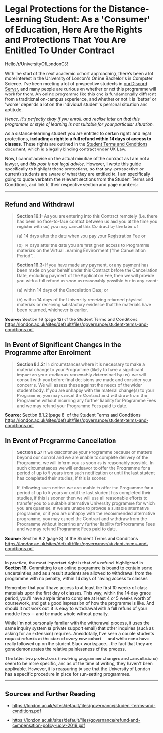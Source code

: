# Legal Protections for the Distance-Learning Student: As a 'Consumer' of Education, Here Are the Rights and Protections That You Are Entitled To Under Contract

Hello /r/UniversityOfLondonCS!

With the start of the next academic cohort approaching, there's been a lot more interest in the University of London's Online Bachelor's in Computer Science. I've been meeting a lot of prospective students in [our Discord Server](https://discord.gg/GhRFG5X), and many people are curious on whether or not this programme will work for them. An online programme like this one is fundamentally different from a traditional on-campus experience, and whether or not it is 'better' or 'worse' depends a lot on the individual student's personal situation and aptitude.

*Hence, it's perfectly okay if you enroll, and realise later on that this programme or style of learning is not suitable for your particular situation.*

As a distance-learning student you are entitled to certain rights and legal protections, **including a right to a full refund within 14 days of access to classes**. These rights are outlined in the [Student Terms and Conditions document](https://london.ac.uk/sites/default/files/governance/student-terms-and-conditions.pdf
), which is a legally binding contract under UK Law.

Now, I cannot advise on the actual minutiae of the contract as I am not a lawyer, and *this post is not legal advice*. However, I wrote this guide specifically to highlight these protections, so that any (prospective or current) students are aware of what they are entitled to. I am specifically going to quote verbatim the relevant sections from the Student Terms and Conditions, and link to their respective section and page numbers:

---

## Refund and Withdrawl
>**Section 16.1:** As you are entering into this Contract remotely (i.e. there has been no face-to-face contact between us and you at the time you register with us) you may cancel this Contract by the later of
>
>	(a) 14 days after the date when you pay your Registration Fee or
>
>	(b) 14 days after the date you are first given access to Programme materials on the Virtual Learning Environment ("the Cancellation Period").

>**Section 16.3:** If you have made any payment, or any payment has been made on your behalf under this Contract before the Cancellation Date, excluding payment of the Application Fee, then we will provide you with a full refund as soon as reasonably possible but in any event:
>
>	(a) within 14 days of the Cancellation Date; or
>
>	(b) within 14 days of the University receiving returned physical materials or receiving satisfactory evidence that the materials have been returned, whichever is earlier.

**Source:** Section 16 (page 12) of the Student Terms and Conditions
https://london.ac.uk/sites/default/files/governance/student-terms-and-conditions.pdf

## In Event of Significant Changes in the Programme after Enrolment
>	**Section 8.1.2:** In circumstances where it is necessary to make a material change to your Programme (likely to have a significant impact on your studies as reasonably determined by us), we will consult with you before final decisions are made and consider your concerns. We will assess these against the needs of the wider student body. If you are unhappy with the material change(s) to your Programme, you may cancel the Contract and withdraw from the Programme without incurring any further liability for Programme Fees and we may refund your Programme Fees paid to date.

**Source:** Section 8.1.2 (page 8) of the Student Terms and Conditions
https://london.ac.uk/sites/default/files/governance/student-terms-and-conditions.pdf

## In Event of Programme Cancellation
>	**Section 8.2:** If we discontinue your Programme because of matters beyond our control and we are unable to complete delivery of the Programme, we will inform you as soon as is reasonably possible. In such circumstances we will endeavor to offer the Programme for a period of up to 5 years from such notification or until the last student has completed their studies, if this is sooner.
>
>	If, following such notice, we are unable to offer the Programme for a period of up to 5 years or until the last student has completed their studies, if this is sooner, then we will use all reasonable efforts to transfer you to a suitable alternative University programme for which you are qualified. If we are unable to provide a suitable alternative programme, or if you are unhappy with the recommended alternative programme, you may cancel the Contract and withdraw from the Programme without incurring any further liability forProgramme Fees and we may refund Programme Fees paid to date.

**Source:** Section 8.2 (page 8) of the Student Terms and Conditions
https://london.ac.uk/sites/default/files/governance/student-terms-and-conditions.pdf

---

In practice, the most important right is that of a refund, highlighted in **Section 16**. Committing to an online programme is bound to contain some uncertainties, and as a result students are allowed to withdrawal from the programme with no penalty, within 14 days of having access to classes.

Remember that you'll have access to at least the first 10 weeks of class materials upon the first day of classes. This way, within the 14-day grace period, you'll have ample time to complete at least 4 or 5 weeks worth of coursework, and get a good impression of how the programme is like. And should it not work out, it is easy to withdrawal with a full refund of your module fees -- and be made whole without penalty.

While I'm not personally familiar with the withdrawal process, it uses the same inquiry system (a private support email) that other inquiries (such as asking for an extension) requires. Anecdotally, I've seen a couple students request refunds at the start of every new cohort -- and while none have really followed up on the student Slack workspace... the fact that they are gone demonstrates the relative painlessness of the process.

The latter two protections (involving programme changes and cancellations) seem to be more specific, and as of the time of writing, they haven't been applicable. However, it is reassuring to see that the University of London has a specific procedure in place for sun-setting programmes.

---

## Sources and Further Reading

* https://london.ac.uk/sites/default/files/governance/student-terms-and-conditions.pdf

* https://london.ac.uk/sites/default/files/governance/refund-and-compensation-policy-uolw-2019.pdf
